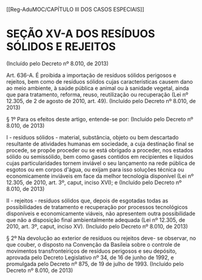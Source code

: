 [[Reg-AduMOC/CAPÍTULO III DOS CASOS ESPECIAIS]]

# SEÇÃO XV-A DOS RESÍDUOS SÓLIDOS E REJEITOS

(Incluído pelo Decreto nº 8.010, de 2013)

Art. 636-A. É proibida a importação de resíduos sólidos
perigosos e rejeitos, bem como de resíduos sólidos cujas
características causem dano ao meio ambiente, à saúde
pública e animal ou à sanidade vegetal, ainda que para
tratamento, reforma, reuso, reutilização ou recuperação (Lei
nº 12.305, de 2 de agosto de 2010, art. 49). (Incluído pelo
Decreto nº 8.010, de 2013)

§ 1º Para os efeitos deste artigo, entende-se por: (Incluído
pelo Decreto nº 8.010, de 2013)

I - resíduos sólidos - material, substância, objeto ou bem
descartado resultante de atividades humanas em sociedade,
a cuja destinação final se procede, se propõe proceder ou se
está obrigado a proceder, nos estados sólido ou semissólido,
bem como gases contidos em recipientes e líquidos cujas
particularidades tornem inviável o seu lançamento na rede
pública de esgotos ou em corpos d'água, ou exijam para isso
soluções técnica ou economicamente inviáveis em face da
melhor tecnologia disponível (Lei nº 12.305, de 2010, art. 3º,
caput, inciso XVI); e (Incluído pelo Decreto nº 8.010, de 2013)

II - rejeitos - resíduos sólidos que, depois de esgotadas todas
as possibilidades de tratamento e recuperação por processos
tecnológicos disponíveis e economicamente viáveis, não
apresentem outra possibilidade que não a disposição final
ambientalmente adequada (Lei nº 12.305, de 2010, art. 3º,
caput, inciso XV). (Incluído pelo Decreto nº 8.010, de 2013)

§ 2º Na devolução ao exterior de resíduos ou rejeitos deve-
se observar, no que couber, o disposto na Convenção da
Basileia sobre o controle de movimentos transfronteiriços de
resíduos perigosos e seu depósito, aprovada pelo Decreto
Legislativo nº 34, de 16 de junho de 1992, e promulgada pelo
Decreto nº 875, de 19 de julho de 1993. (Incluído pelo
Decreto nº 8.010, de 2013)